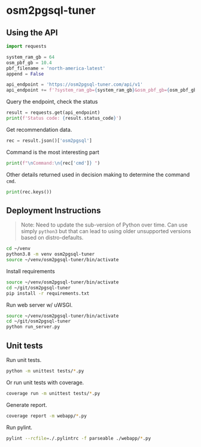 # osm2pgsql-tuner

## Using the API

```python
import requests

system_ram_gb = 64
osm_pbf_gb = 10.4
pbf_filename = 'north-america-latest'
append = False

api_endpoint = 'https://osm2pgsql-tuner.com/api/v1'
api_endpoint += f'?system_ram_gb={system_ram_gb}&osm_pbf_gb={osm_pbf_gb}&append={append}&pbf_filename={pbf_filename}'
```

Query the endpoint, check the status

```python
result = requests.get(api_endpoint)
print(f'Status code: {result.status_code}')
```

Get recommendation data.

```python
rec = result.json()['osm2pgsql']
```

Command is the most interesting part

```python
print(f"\nCommand:\n{rec['cmd']} ")
```

Other details returned used in decision making to determine the command `cmd`.

```python
print(rec.keys())
```


## Deployment Instructions

> Note:  Need to update the sub-version of Python over time.  Can use simply
`python3` but that can lead to using older unsupported versions based on distro-defaults.


```bash
cd ~/venv
python3.8 -m venv osm2pgsql-tuner
source ~/venv/osm2pgsql-tuner/bin/activate
```

Install requirements

```bash
source ~/venv/osm2pgsql-tuner/bin/activate
cd ~/git/osm2pgsql-tuner
pip install -r requirements.txt
```

Run web server w/ uWSGI.

```bash
source ~/venv/osm2pgsql-tuner/bin/activate
cd ~/git/osm2pgsql-tuner
python run_server.py
```


## Unit tests

Run unit tests.

```bash
python -m unittest tests/*.py
```

Or run unit tests with coverage.

```bash
coverage run -m unittest tests/*.py
```

Generate report.

```bash
coverage report -m webapp/*.py
```


Run pylint.

```bash
pylint --rcfile=./.pylintrc -f parseable ./webapp/*.py
```




